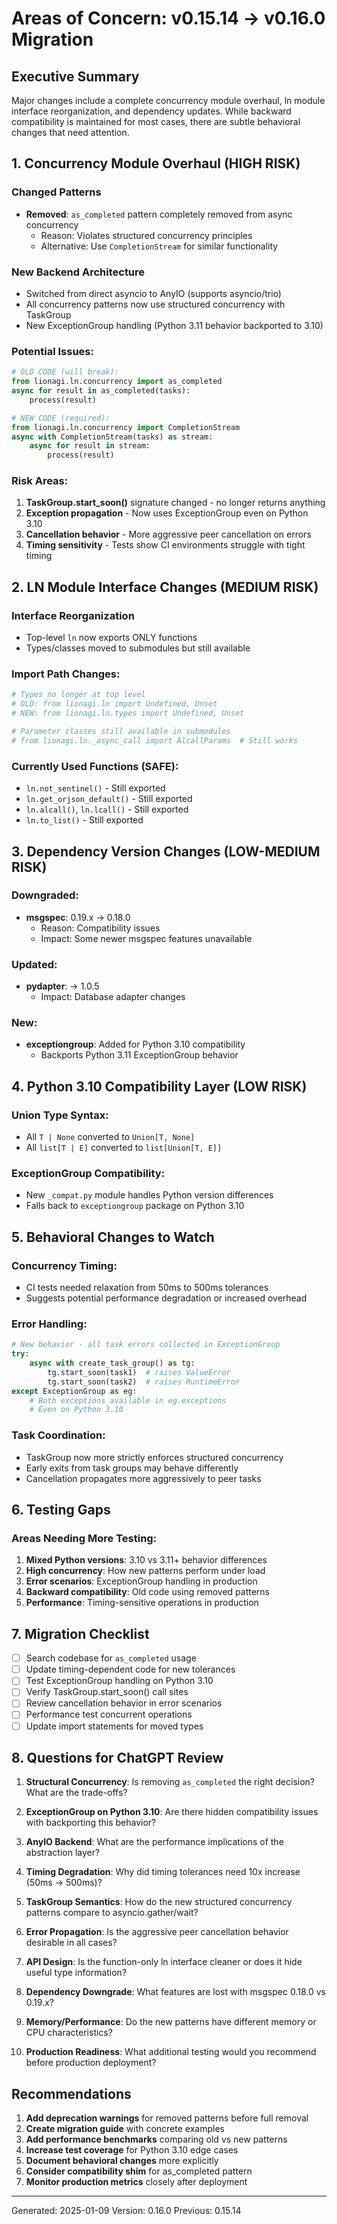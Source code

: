 # Areas of Concern: v0.15.14 → v0.16.0 Migration

## Executive Summary
Major changes include a complete concurrency module overhaul, ln module interface reorganization, and dependency updates. While backward compatibility is maintained for most cases, there are subtle behavioral changes that need attention.

## 1. Concurrency Module Overhaul (HIGH RISK)

### Changed Patterns
- **Removed**: `as_completed` pattern completely removed from async concurrency
  - Reason: Violates structured concurrency principles
  - Alternative: Use `CompletionStream` for similar functionality
  
### New Backend Architecture
- Switched from direct asyncio to AnyIO (supports asyncio/trio)
- All concurrency patterns now use structured concurrency with TaskGroup
- New ExceptionGroup handling (Python 3.11 behavior backported to 3.10)

### Potential Issues:
```python
# OLD CODE (will break):
from lionagi.ln.concurrency import as_completed
async for result in as_completed(tasks):
    process(result)

# NEW CODE (required):
from lionagi.ln.concurrency import CompletionStream
async with CompletionStream(tasks) as stream:
    async for result in stream:
        process(result)
```

### Risk Areas:
1. **TaskGroup.start_soon()** signature changed - no longer returns anything
2. **Exception propagation** - Now uses ExceptionGroup even on Python 3.10
3. **Cancellation behavior** - More aggressive peer cancellation on errors
4. **Timing sensitivity** - Tests show CI environments struggle with tight timing

## 2. LN Module Interface Changes (MEDIUM RISK)

### Interface Reorganization
- Top-level `ln` now exports ONLY functions
- Types/classes moved to submodules but still available

### Import Path Changes:
```python
# Types no longer at top level
# OLD: from lionagi.ln import Undefined, Unset
# NEW: from lionagi.ln.types import Undefined, Unset

# Parameter classes still available in submodules
# from lionagi.ln._async_call import AlcallParams  # Still works
```

### Currently Used Functions (SAFE):
- `ln.not_sentinel()` - Still exported
- `ln.get_orjson_default()` - Still exported  
- `ln.alcall()`, `ln.lcall()` - Still exported
- `ln.to_list()` - Still exported

## 3. Dependency Version Changes (LOW-MEDIUM RISK)

### Downgraded:
- **msgspec**: 0.19.x → 0.18.0
  - Reason: Compatibility issues
  - Impact: Some newer msgspec features unavailable

### Updated:
- **pydapter**: → 1.0.5
  - Impact: Database adapter changes
  
### New:
- **exceptiongroup**: Added for Python 3.10 compatibility
  - Backports Python 3.11 ExceptionGroup behavior

## 4. Python 3.10 Compatibility Layer (LOW RISK)

### Union Type Syntax:
- All `T | None` converted to `Union[T, None]`
- All `list[T | E]` converted to `list[Union[T, E]]`

### ExceptionGroup Compatibility:
- New `_compat.py` module handles Python version differences
- Falls back to `exceptiongroup` package on Python 3.10

## 5. Behavioral Changes to Watch

### Concurrency Timing:
- CI tests needed relaxation from 50ms to 500ms tolerances
- Suggests potential performance degradation or increased overhead

### Error Handling:
```python
# New behavior - all task errors collected in ExceptionGroup
try:
    async with create_task_group() as tg:
        tg.start_soon(task1)  # raises ValueError
        tg.start_soon(task2)  # raises RuntimeError
except ExceptionGroup as eg:
    # Both exceptions available in eg.exceptions
    # Even on Python 3.10
```

### Task Coordination:
- TaskGroup now more strictly enforces structured concurrency
- Early exits from task groups may behave differently
- Cancellation propagates more aggressively to peer tasks

## 6. Testing Gaps

### Areas Needing More Testing:
1. **Mixed Python versions**: 3.10 vs 3.11+ behavior differences
2. **High concurrency**: How new patterns perform under load
3. **Error scenarios**: ExceptionGroup handling in production
4. **Backward compatibility**: Old code using removed patterns
5. **Performance**: Timing-sensitive operations in production

## 7. Migration Checklist

- [ ] Search codebase for `as_completed` usage
- [ ] Update timing-dependent code for new tolerances
- [ ] Test ExceptionGroup handling on Python 3.10
- [ ] Verify TaskGroup.start_soon() call sites
- [ ] Review cancellation behavior in error scenarios
- [ ] Performance test concurrent operations
- [ ] Update import statements for moved types

## 8. Questions for ChatGPT Review

1. **Structural Concurrency**: Is removing `as_completed` the right decision? What are the trade-offs?

2. **ExceptionGroup on Python 3.10**: Are there hidden compatibility issues with backporting this behavior?

3. **AnyIO Backend**: What are the performance implications of the abstraction layer?

4. **Timing Degradation**: Why did timing tolerances need 10x increase (50ms → 500ms)?

5. **TaskGroup Semantics**: How do the new structured concurrency patterns compare to asyncio.gather/wait?

6. **Error Propagation**: Is the aggressive peer cancellation behavior desirable in all cases?

7. **API Design**: Is the function-only ln interface cleaner or does it hide useful type information?

8. **Dependency Downgrade**: What features are lost with msgspec 0.18.0 vs 0.19.x?

9. **Memory/Performance**: Do the new patterns have different memory or CPU characteristics?

10. **Production Readiness**: What additional testing would you recommend before production deployment?

## Recommendations

1. **Add deprecation warnings** for removed patterns before full removal
2. **Create migration guide** with concrete examples
3. **Add performance benchmarks** comparing old vs new patterns
4. **Increase test coverage** for Python 3.10 edge cases
5. **Document behavioral changes** more explicitly
6. **Consider compatibility shim** for as_completed pattern
7. **Monitor production metrics** closely after deployment

---

Generated: 2025-01-09
Version: 0.16.0
Previous: 0.15.14
